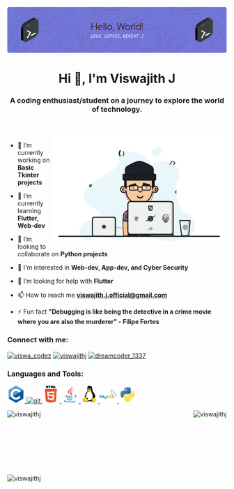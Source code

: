 ![MasterHead](https://github.com/ViswajithJ/ViswajithJ/blob/main/github-header-image.png)

<h1 align="center">Hi 👋, I'm Viswajith J</h1>
<h3 align="center">A coding enthusiast/student on a journey to explore the world of technology.</h3><br><br>
<img align="right" alt="Coding" width="400" src="https://github.com/ViswajithJ/ViswajithJ/blob/main/ghcoding.gif">

- 🔭 I’m currently working on **Basic Tkinter projects**

- 🌱 I’m currently learning **Flutter, Web-dev**

- 👯 I’m looking to collaborate on **Python projects**

- 🌟 I'm interested in **Web-dev, App-dev, and Cyber Security**

- 🤝 I’m looking for help with **Flutter**

- 📫 How to reach me **viswajith.j.official@gmail.com**

- ⚡ Fun fact **"Debugging is like being the detective in a crime movie where you are also the murderer" - Filipe Fortes**

<h3 align="left">Connect with me:</h3>
<p align="left">
<a href="https://twitter.com/viswa_codez" target="blank"><img align="center" src="https://raw.githubusercontent.com/rahuldkjain/github-profile-readme-generator/master/src/images/icons/Social/twitter.svg" alt="viswa_codez" height="30" width="40" /></a>
<a href="https://linkedin.com/in/viswajithj" target="blank"><img align="center" src="https://raw.githubusercontent.com/rahuldkjain/github-profile-readme-generator/master/src/images/icons/Social/linked-in-alt.svg" alt="viswajithj" height="30" width="40" /></a>
<a href="https://instagram.com/dreamcoder_1337" target="blank"><img align="center" src="https://raw.githubusercontent.com/rahuldkjain/github-profile-readme-generator/master/src/images/icons/Social/instagram.svg" alt="dreamcoder_1337" height="30" width="40" /></a>
</p>

<h3 align="left">Languages and Tools:</h3>
<p align="left"> <a href="https://www.cprogramming.com/" target="_blank" rel="noreferrer"> <img src="https://raw.githubusercontent.com/devicons/devicon/master/icons/c/c-original.svg" alt="c" width="40" height="40"/> </a> <a href="https://git-scm.com/" target="_blank" rel="noreferrer"> <img src="https://www.vectorlogo.zone/logos/git-scm/git-scm-icon.svg" alt="git" width="40" height="40"/> </a> <a href="https://www.w3.org/html/" target="_blank" rel="noreferrer"> <img src="https://raw.githubusercontent.com/devicons/devicon/master/icons/html5/html5-original-wordmark.svg" alt="html5" width="40" height="40"/> </a> <a href="https://www.java.com" target="_blank" rel="noreferrer"> <img src="https://raw.githubusercontent.com/devicons/devicon/master/icons/java/java-original.svg" alt="java" width="40" height="40"/> </a> <a href="https://www.linux.org/" target="_blank" rel="noreferrer"> <img src="https://raw.githubusercontent.com/devicons/devicon/master/icons/linux/linux-original.svg" alt="linux" width="40" height="40"/> </a> <a href="https://www.mysql.com/" target="_blank" rel="noreferrer"> <img src="https://raw.githubusercontent.com/devicons/devicon/master/icons/mysql/mysql-original-wordmark.svg" alt="mysql" width="40" height="40"/> </a> <a href="https://www.python.org" target="_blank" rel="noreferrer"> <img src="https://raw.githubusercontent.com/devicons/devicon/master/icons/python/python-original.svg" alt="python" width="40" height="40"/> </a> </p>

<p><img align="left" src="https://github-readme-stats.vercel.app/api/top-langs?username=viswajithj&show_icons=true&locale=en&layout=compact" alt="viswajithj" /></p>
<p>&nbsp;<img align="right" src="https://github-readme-stats.vercel.app/api?username=viswajithj&show_icons=true&locale=en" alt="viswajithj" /></p>

<br><br><br><br><br><br>
<p><img align="left" src="https://github-readme-streak-stats.herokuapp.com/?user=viswajithj&" alt="viswajithj" /></p>



